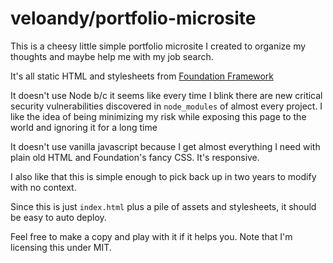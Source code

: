 # veloandy/portfolio-microsite

This is a cheesy little simple portfolio microsite I created to organize my thoughts and maybe help me with my job search.

It's all static HTML and stylesheets from [Foundation Framework](https://get.foundation/)

It doesn't use Node b/c it seems like every time I blink there are new critical security vulnerabilities discovered in `node_modules` of almost every project. I like the idea of being minimizing my risk while exposing this page to the world and ignoring it for a long time

It doesn't use vanilla javascript because I get almost everything I need with plain old HTML and Foundation's fancy CSS.  It's responsive.

I also like that this is simple enough to pick back up in two years to modify with no context.

Since this is just `index.html` plus a pile of assets and stylesheets, it should be easy to auto deploy.

Feel free to make a copy and play with it if it helps you.  Note that I'm licensing this under MIT.